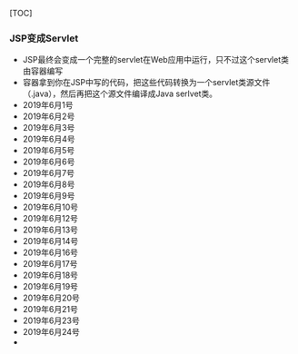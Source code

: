 

[TOC]



### JSP变成Servlet

* JSP最终会变成一个完整的servlet在Web应用中运行，只不过这个servlet类由容器编写
* 容器拿到你在JSP中写的代码，把这些代码转换为一个servlet类源文件（.java），然后再把这个源文件编译成Java serlvet类。
* 2019年6月1号
* 2019年6月2号
* 2019年6月3号
* 2019年6月4号
* 2019年6月5号
* 2019年6月6号
* 2019年6月7号
* 2019年6月8号
* 2019年6月9号
* 2019年6月10号
* 2019年6月12号
* 2019年6月13号
* 2019年6月14号
* 2019年6月16号
* 2019年6月17号
* 2019年6月18号
* 2019年6月19号
* 2019年6月20号
* 2019年6月21号
* 2019年6月23号
* 2019年6月24号
* 
